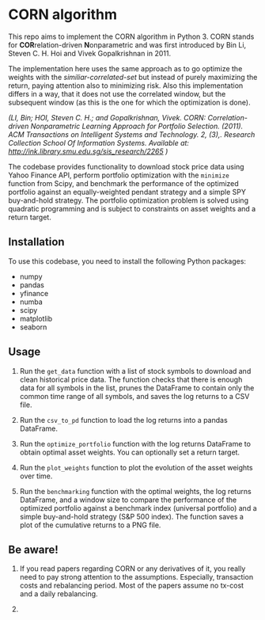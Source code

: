# CORN algorithm

This repo aims to implement the CORN algorithm in Python 3. CORN stands for **COR**relation-driven **N**onparametric and was first introduced by Bin Li, Steven C. H. Hoi and Vivek Gopalkrishnan in 2011.

The implementation here uses the same approach as to go optimize the weights with the *similiar-correlated-set* but instead of purely maximizing the return, paying attention also to minimizing risk. Also this implementation differs in a way, that it does not use the correlated window, but the subsequent window (as this is the one for which the optimization is done).

*(LI, Bin; HOI, Steven C. H.; and Gopalkrishnan, Vivek. CORN: Correlation-driven Nonparametric Learning Approach for Portfolio Selection. (2011). ACM Transactions on Intelligent Systems and Technology. 2, (3),. Research Collection School Of Information Systems. Available at: http://ink.library.smu.edu.sg/sis_research/2265
)*

The codebase provides functionality to download stock price data using Yahoo Finance API, perform portfolio optimization with the `minimize` function from Scipy, and benchmark the performance of the optimized portfolio against an equally-weighted pendant strategy and a simple SPY buy-and-hold strategy. The portfolio optimization problem is solved using quadratic programming and is subject to constraints on asset weights and a return target.

## Installation

To use this codebase, you need to install the following Python packages:

- numpy
- pandas
- yfinance
- numba
- scipy
- matplotlib
- seaborn

## Usage

1. Run the `get_data` function with a list of stock symbols to download and clean historical price data. The function checks that there is enough data for all symbols in the list, prunes the DataFrame to contain only the common time range of all symbols, and saves the log returns to a CSV file.

2. Run the `csv_to_pd` function to load the log returns into a pandas DataFrame.

3. Run the `optimize_portfolio` function with the log returns DataFrame to obtain optimal asset weights. You can optionally set a return target.

4. Run the `plot_weights` function to plot the evolution of the asset weights over time.

5. Run the `benchmarking` function with the optimal weights, the log returns DataFrame, and a window size to compare the performance of the optimized portfolio against a benchmark index (universal portfolio) and a simple buy-and-hold strategy (S&P 500 index). The function saves a plot of the cumulative returns to a PNG file.

## Be aware!

1. If you read papers regarding CORN or any derivatives of it, you really need to pay strong attention to the assumptions. Especially, transaction costs and rebalancing period. Most of the papers assume no tx-cost and a daily rebalancing.

2. 